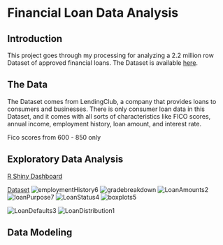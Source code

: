 # Financial Loan Data Analysis

## Introduction
  
This project goes through my processing for analyzing a 2.2 million row Dataset of approved financial loans.  The Dataset is available [here](https://www.kaggle.com/wordsforthewise/lending-club).

## The Data
The Dataset comes from LendingClub, a company that provides loans to consumers and businesses.  There is only consumer loan data in this Dataset, and it comes with all sorts of characteristics like FICO scores, annual income, employment history, loan amount, and interest rate.


Fico scores from 600 - 850 only

## Exploratory Data Analysis
[R Shiny Dashboard](https://jyablonski.shinyapps.io/amazon-dashboard/)

[Dataset](https://www.kaggle.com/wordsforthewise/lending-club)
![employmentHistory6](https://user-images.githubusercontent.com/16946556/92037353-7d99e800-ed26-11ea-9ac5-4e4c84c42dec.png)
![gradebreakdown](https://user-images.githubusercontent.com/16946556/92037354-7e327e80-ed26-11ea-9452-975e1caa6aa9.png)
![LoanAmounts2](https://user-images.githubusercontent.com/16946556/92037357-7e327e80-ed26-11ea-8d6c-1069a46e07f0.png)
![loanPurpose7](https://user-images.githubusercontent.com/16946556/92037359-7ecb1500-ed26-11ea-9487-8f607c279986.png)
![LoanStatus4](https://user-images.githubusercontent.com/16946556/92037360-7ecb1500-ed26-11ea-8f44-0d52d9885470.png)
![boxplots5](https://user-images.githubusercontent.com/16946556/92037361-7ecb1500-ed26-11ea-9d69-2e7ce6519444.png)


![LoanDefaults3](https://user-images.githubusercontent.com/16946556/92037963-7b845900-ed27-11ea-8f9b-b485850e9738.png)
![LoanDistribution1](https://user-images.githubusercontent.com/16946556/92037964-7b845900-ed27-11ea-873c-4e070f4b8ba9.png)

## Data Modeling
